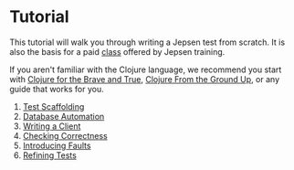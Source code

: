 # Tutorial

This tutorial will walk you through writing a Jepsen test from scratch. It is
also the basis for a paid [class](https://jepsen.io/training) offered by Jepsen
training.

If you aren't familiar with the Clojure language, we recommend you start with
[Clojure for the Brave and True](http://www.braveclojure.com/), [Clojure From
the Ground Up](https://aphyr.com/posts/301-clojure-from-the-ground-up-welcome),
or any guide that works for you.

1. [Test Scaffolding](doc/01-scaffolding.md)
2. [Database Automation](doc/02-db.md)
3. [Writing a Client](doc/03-client.md)
4. [Checking Correctness](doc/04-checker.md)
5. [Introducing Faults](doc/05-nemesis.md)
6. [Refining Tests](doc/06-refining.md)
